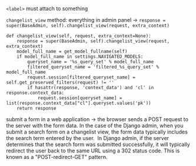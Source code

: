 
`<label>` must attach to something

`changelist_view` method:
everything in admin panel -> 
`response = super(BaseAdmin, self).changelist_view(request, extra_context)`


```
def changelist_view(self, request, extra_context=None):  
    response = super(BaseAdmin, self).changelist_view(request, extra_context)  
    model_full_name = get_model_fullname(self)  
    if model_full_name in settings.NAVIGATED_MODELS:  
        queryset_name = '%s_query_set' % model_full_name  
        filtered_queryset_name = 'filtered_%s_query_set' % model_full_name  
        request.session[filtered_queryset_name] = self.get_preserved_filters(request) != ''  
        if hasattr(response, 'context_data') and 'cl' in response.context_data:  
            request.session[queryset_name] = list(response.context_data["cl"].queryset.values('pk'))  
    return response
```



submit a form in a web application -> the browser sends a POST request to the server with the form data.
In the case of the Django admin, when you submit a search form on a changelist view, the form data typically includes the search term entered by the user.  In Django admin, if the server determines that the search form was submitted successfully, it will typically redirect the user back to the same URL using a 302 status code. This is known as a "POST-redirect-GET" pattern.




